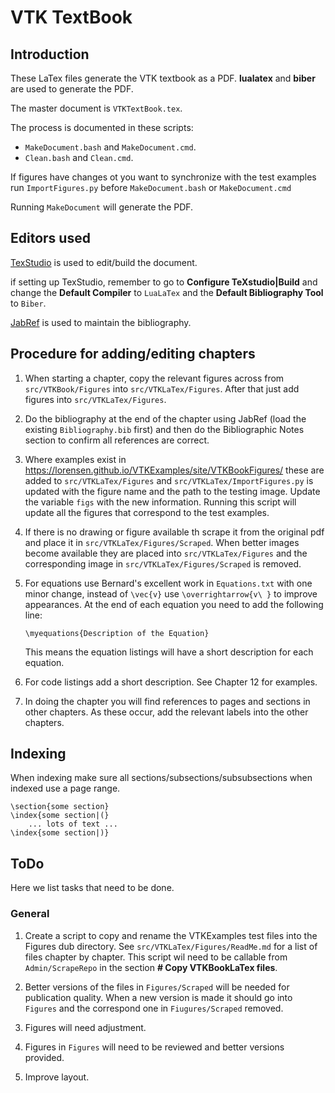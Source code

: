 # VTK TextBook

## Introduction

These LaTex files generate the VTK textbook as a PDF. **lualatex** and **biber** are used to generate the PDF.

The master document is  `VTKTextBook.tex`.

The process is documented in these scripts:

- `MakeDocument.bash` and `MakeDocument.cmd`.
- `Clean.bash` and `Clean.cmd`.

If figures have changes ot you want to synchronize with the test examples run `ImportFigures.py` before `MakeDocument.bash` or `MakeDocument.cmd`

Running `MakeDocument` will generate the PDF.

## Editors used

[TexStudio](https://www.texstudio.org/) is used to edit/build the document.

if setting up TexStudio, remember to go to  **Configure TeXstudio|Build** and change the **Default Compiler** to `LuaLaTex` and the **Default Bibliography Tool** to `Biber`.

[JabRef](http://www.jabref.org/) is used to maintain the bibliography.

## Procedure for adding/editing chapters

1. When starting a chapter, copy the relevant figures across from `src/VTKBook/Figures` into `src/VTKLaTex/Figures`. After that just add figures into `src/VTKLaTex/Figures`.

2. Do the bibliography at the end of the chapter using JabRef (load the existing `Bibliography.bib` first) and then do the Bibliographic Notes section to confirm all references are correct.

3. Where examples exist in https://lorensen.github.io/VTKExamples/site/VTKBookFigures/ these are added to  `src/VTKLaTex/Figures` and  `src/VTKLaTex/ImportFigures.py` is updated with the figure name and the path to the testing image. Update the variable
 `figs` with the new information. Running this script will update all the figures that correspond to the test examples.

4. If there is no drawing or figure available th scrape it from the original pdf and place it in  `src/VTKLaTex/Figures/Scraped`. When better images become available they are placed into  `src/VTKLaTex/Figures` and the corresponding image in  `src/VTKLaTex/Figures/Scraped` is removed.

5. For equations use Bernard's excellent work in `Equations.txt` with one minor change, instead of `\vec{v}` use `\overrightarrow{v\ }` to improve appearances. At the end of each equation you need to add the following line:

    ```
    \myequations{Description of the Equation}
    ```
    This means the equation listings will have a short description for each equation.

6. For code listings add a short description. See Chapter 12 for examples.

7. In doing the chapter you will find references to pages and sections in other chapters. As these occur, add the relevant labels into the other chapters. 

## Indexing
When indexing make sure all sections/subsections/subsubsections when indexed use a page range.

```
\section{some section}
\index{some section|(}
    ... lots of text ...
\index{some section|)}
```

## ToDo

Here we list tasks that need to be done.

### General

 1. Create a script to copy and rename the VTKExamples test files into the Figures dub directory. See `src/VTKLaTex/Figures/ReadMe.md` for a list of files chapter by chapter. This script wil need to be callable from `Admin/ScrapeRepo` in the section **# Copy VTKBookLaTex files**.

 2. Better versions of the files in `Figures/Scraped` will be needed for publication quality. When a new version is made it should go into `Figures` and the correspond one in `Fiugures/Scraped` removed.

 3. Figures will need adjustment.

 4. Figures in `Figures` will need to be reviewed and better versions provided.

 5. Improve layout.
